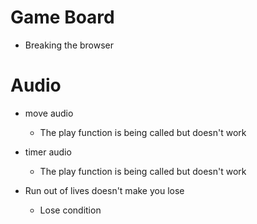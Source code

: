 # Game Board

- Breaking the browser

# Audio

- move audio
  - The play function is being called but doesn't work
- timer audio
  - The play function is being called but doesn't work

- Run out of lives doesn't make you lose
  - Lose condition